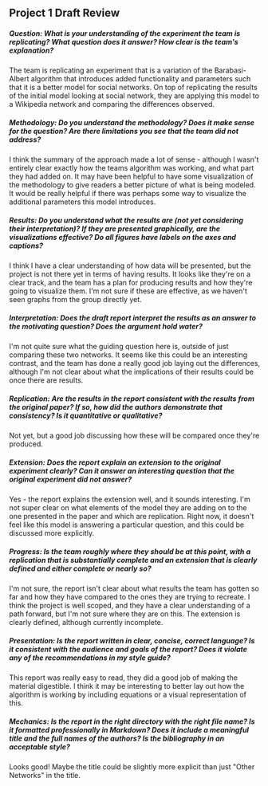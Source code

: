 ## Project 1 Draft Review

##### Question: What is your understanding of the experiment the team is replicating? What question does it answer? How clear is the team's explanation?

The team is replicating an experiment that is a variation of the Barabasi-Albert algorithm that introduces added functionality and parameters such that it is a better model for social networks. On top of replicating the results of the initial model looking at social network, they are applying this model to a Wikipedia network and comparing the differences observed.

##### Methodology: Do you understand the methodology? Does it make sense for the question? Are there limitations you see that the team did not address?

I think the summary of the approach made a lot of sense - although I wasn't entirely clear exactly how the teams algorithm was working, and what part they had added on. It may have been helpful to have some visualization of the methodology to give readers a better picture of what is being modeled. It would be really helpful if there was perhaps some way to visualize the additional parameters this model introduces.

##### Results: Do you understand what the results are (not yet considering their interpretation)? If they are presented graphically, are the visualizations effective? Do all figures have labels on the axes and captions?

I think I have a clear understanding of how data will be presented, but the project is not there yet in terms of having results. It looks like they're on a clear track, and the team has a plan for producing results and how they're going to visualize them. I'm not sure if these are effective, as we haven't seen graphs from the group directly yet.

##### Interpretation: Does the draft report interpret the results as an answer to the motivating question? Does the argument hold water?

I'm not quite sure what the guiding question here is, outside of just comparing these two networks. It seems like this could be an interesting contrast, and the team has done a really good job laying out the differences, although I'm not clear about what the implications of their results could be once there are results.

##### Replication: Are the results in the report consistent with the results from the original paper? If so, how did the authors demonstrate that consistency? Is it quantitative or qualitative?

Not yet, but a good job discussing how these will be compared once they're produced.

##### Extension: Does the report explain an extension to the original experiment clearly? Can it answer an interesting question that the original experiment did not answer?

Yes - the report explains the extension well, and it sounds interesting. I'm not super clear on what elements of the model they are adding on to the one presented in the paper and which are replication. Right now, it doesn't feel like this model is answering a particular question, and this could be discussed more explicitly.

##### Progress: Is the team roughly where they should be at this point, with a replication that is substantially complete and an extension that is clearly defined and either complete or nearly so?

I'm not sure, the report isn't clear about what results the team has gotten so far and how they have compared to the ones they are trying to recreate. I think the project is well scoped, and they have a clear understanding of a path forward, but I'm not sure where they are on this. The extension is clearly defined, although currently incomplete.

##### Presentation: Is the report written in clear, concise, correct language? Is it consistent with the audience and goals of the report? Does it violate any of the recommendations in my style guide?

This report was really easy to read, they did a good job of making the material digestible. I think it may be interesting to better lay out how the algorithm is working by including equations or a visual representation of this. 

##### Mechanics: Is the report in the right directory with the right file name? Is it formatted professionally in Markdown? Does it include a meaningful title and the full names of the authors? Is the bibliography in an acceptable style? 

Looks good! Maybe the title could be slightly more explicit than just "Other Networks" in the title.